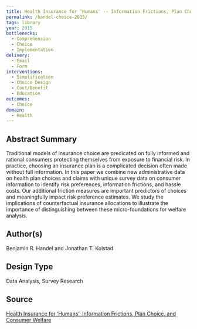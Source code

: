 ```yaml
---
title: Health Insurance for ‘Humans' -- Information Frictions, Plan Choice, and Consumer Welfare
permalink: /handel-choice-2015/
tags: library 
year: 2015
bottlenecks: 
  - Comprehension 
  - Choice 
  - Implementation
delivery: 
  - Email 
  - Form 
interventions: 
  - Simplification 
  - Choice Design 
  - Cost/Benefit 
  - Education 
outcomes: 
  - Choice 
domain: 
  - Health 
---
```

## Abstract Summary

Traditional models of insurance choice are predicated on fully
informed and rational consumers protecting themselves from exposure
to financial risk. In practice, choosing an insurance plan is a
complicated decision often made without full information. In this
paper we combine new administrative data on health plan choices
and claims with unique survey data on consumer information to
identify risk preferences, information frictions, and hassle costs. Our
additional friction measures are important predictors of choices and
meaningfully impact risk preference estimates. We study the implications
of counterfactual insurance allocations to illustrate the importance
of distinguishing between these micro-foundations for welfare
analysis. 

## Author(s)

Benjamin R. Handel and Jonathan T. Kolstad

## Design Type

Data Analysis, Survey Research

## Source

<a href="http://faculty.haas.berkeley.edu/jkolstad/HIFH_HandelKolstad.pdf">Health Insurance for ‘Humans’: Information Frictions, Plan Choice, and Consumer Welfare</a>
